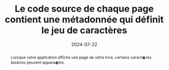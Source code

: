 ---
title: Le code source de chaque page contient une métadonnée qui définit le jeu de caractères
abstract: Lorsque votre application affiche une page de votre livre, certains caract�res bizarres peuvent appara�tre.
categories: 
    - "Structure et code"
agrege: O4225-E070
opquast: '4 225'
indiceebook: '70'
description: "Règle n°70"
before: "69"
weight: "070"
after: "71"
actif: '1'
layout: rules
date: 2024-07-22
tags: 
    - "Lisibilité"
objectif: 
    - "Permettre un affichage correct des textes dans les pages"
Meo: 
    - "Intégrer une balise de métadonnées spécifiant le jeu de caractères dans chaque entête de page."
Controle: 
    - "Vérifier le code source de la page HTML de l'epub&nbsp;: Il faut que la balise meta avec l'attribut charset soit définit et se situe dans la balise head de la page HTML"
epubcheck: true
ace: false
humancheck: false
ReadiumGoToolkit: 
Source: 
    - "Opquast"
Referentiel: 
    - "[HTML5 Specification](https://html.spec.whatwg.org/)"
    - "[Extensible Markup Language (XML)](https://www.w3.org/TR/xml/)"
steps: 
    - "Production numérique"
---